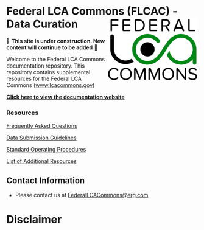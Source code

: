 # Federal LCA Commons (FLCAC) - Data Curation  <img src="img/lca_logo.png" align="right" width="240" />

🚧 **This site is under construction. New content will continue to be added** 🚧

Welcome to the Federal LCA Commons documentation repository.
This repository contains supplemental resources for the Federal LCA Commons (www.lcacommons.gov)

[**Click here to view the documentation website**]()

### Resources
[Frequently Asked Questions](docs/FAQ.md)

[Data Submission Guidelines]()

[Standard Operating Procedures]()

[List of Additional Resources](docs/OtherResources.md)


## Contact Information
* Please contact us at FederalLCACommons@erg.com


# Disclaimer
